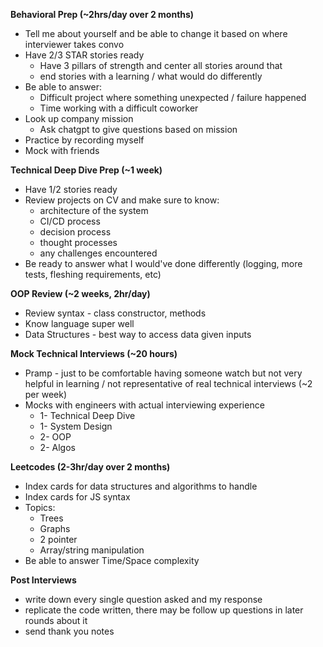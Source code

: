 **Behavioral Prep (~2hrs/day over 2 months)** 
- Tell me about yourself and be able to change it based on where interviewer takes convo 
- Have 2/3 STAR stories ready
	- Have 3 pillars of strength and center all stories around that 
	- end stories with a learning / what would do differently 
- Be able to answer: 
	- Difficult project where something unexpected / failure happened 
	- Time working with a difficult coworker 
- Look up company mission 
	- Ask chatgpt to give questions based on mission 
- Practice by recording myself 
- Mock with friends 

**Technical Deep Dive Prep (~1 week)** 
- Have 1/2 stories ready 
- Review projects on CV and make sure to know: 
	- architecture of the system 
	- CI/CD process 
	- decision process 
	- thought processes 
	- any challenges encountered 
- Be ready to answer what I would've done differently (logging, more tests, fleshing requirements, etc)

**OOP Review (~2 weeks, 2hr/day)**
- Review syntax - class constructor, methods 
- Know language super well 
- Data Structures - best way to access data given inputs 

**Mock Technical Interviews (~20 hours)**
- Pramp - just to be comfortable having someone watch but not very helpful in learning / not representative of real technical interviews (~2 per week) 
- Mocks with engineers with actual interviewing experience 
	- 1- Technical Deep Dive 
	- 1- System Design 
	- 2- OOP 
	- 2- Algos 

**Leetcodes (2-3hr/day over 2 months)**
- Index cards for data structures and algorithms to handle 
- Index cards for JS syntax 
- Topics: 
	- Trees 
	- Graphs 
	- 2 pointer 
	- Array/string manipulation 
- Be able to answer Time/Space complexity 


**Post Interviews**
- write down every single question asked and my response 
- replicate the code written, there may be follow up questions in later rounds about it 
- send thank you notes 



